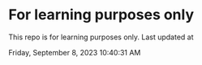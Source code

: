# For learning purposes only
This repo is for learning purposes only.
Last updated at

Friday, September 8, 2023 10:40:31 AM

